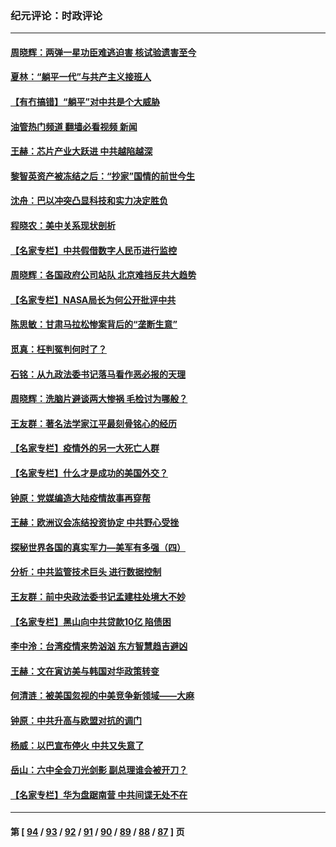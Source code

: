 ### 纪元评论：时政评论
---
#### [周晓辉：两弹一星功臣难逃迫害 核试验遗害至今](../../pages/nsc1025/n12974997.md?05260330) 
#### [夏林：“躺平一代”与共产主义接班人](../../pages/nsc1025/n12975225.md?05260330) 
#### [【有冇搞错】“躺平”对中共是个大威胁](../../pages/nsc1025/n12972867.md?05260330) 
#### [油管热门频道 翻墙必看视频 新闻](ok?05260330)
#### [王赫：芯片产业大跃进 中共越陷越深](../../pages/nsc1025/n12973363.md?05260330) 
#### [黎智英资产被冻结之后：“抄家”国情的前世今生](../../pages/nsc1025/n12973438.md?05260330) 
#### [沈舟：巴以冲突凸显科技和实力决定胜负](../../pages/nsc1025/n12973018.md?05260330) 
#### [程晓农：美中关系现状剖析](../../pages/nsc1025/n12973375.md?05260330) 
#### [【名家专栏】中共假借数字人民币进行监控](../../pages/nsc1025/n12972134.md?05260330) 
#### [周晓辉：各国政府公司站队 北京难挡反共大趋势](../../pages/nsc1025/n12972590.md?05260330) 
#### [【名家专栏】NASA局长为何公开批评中共](../../pages/nsc1025/n12972118.md?05260330) 
#### [陈思敏：甘肃马拉松惨案背后的“垄断生意”](../../pages/nsc1025/n12970449.md?05260330) 
#### [觅真：枉判冤判何时了？](../../pages/nsc1025/n12971377.md?05260330) 
#### [石铭：从九政法委书记落马看作恶必报的天理](../../pages/nsc1025/n12971260.md?05260330) 
#### [周晓辉：洗脑片避谈两大惨祸 毛检讨为哪般？](../../pages/nsc1025/n12971285.md?05260330) 
#### [王友群：著名法学家江平最刻骨铭心的经历](../../pages/nsc1025/n12970787.md?05260330) 
#### [【名家专栏】疫情外的另一大死亡人群](../../pages/nsc1025/n12969711.md?05260330) 
#### [【名家专栏】什么才是成功的美国外交？](../../pages/nsc1025/n12969843.md?05260330) 
#### [钟原：党媒编造大陆疫情故事再穿帮](../../pages/nsc1025/n12970160.md?05260330) 
#### [王赫：欧洲议会冻结投资协定 中共野心受挫](../../pages/nsc1025/n12968748.md?05260330) 
#### [探秘世界各国的真实军力—美军有多强（四）](../../pages/nsc1025/n12968645.md?05260330) 
#### [分析：中共监管技术巨头 进行数据控制](../../pages/nsc1025/n12968022.md?05260330) 
#### [王友群：前中央政法委书记孟建柱处境大不妙](../../pages/nsc1025/n12968433.md?05260330) 
#### [【名家专栏】黑山向中共贷款10亿 陷债困](../../pages/nsc1025/n12968012.md?05260330) 
#### [李中泠：台湾疫情来势汹汹 东方智慧趋吉避凶](../../pages/nsc1025/n12967557.md?05260330) 
#### [王赫：文在寅访美与韩国对华政策转变](../../pages/nsc1025/n12966957.md?05260330) 
#### [何清涟：被美国忽视的中美竞争新领域——大麻](../../pages/nsc1025/n12966835.md?05260330) 
#### [钟原：中共升高与欧盟对抗的调门](../../pages/nsc1025/n12966567.md?05260330) 
#### [杨威：以巴宣布停火 中共又失意了](../../pages/nsc1025/n12966870.md?05260330) 
#### [岳山：六中全会刀光剑影 副总理谁会被开刀？](../../pages/nsc1025/n12966646.md?05260330) 
#### [【名家专栏】华为盘踞南营 中共间谍无处不在](../../pages/nsc1025/n12965959.md?05260330) 

---
#### 第 [ [94](./94.md?05260330) / [93](./93.md?05260330) / [92](./92.md?05260330) / [91](./91.md?05260330) / [90](./90.md?05260330) / [89](./89.md?05260330) / [88](./88.md?05260330) / [87](./87.md?05260330) ] 页

